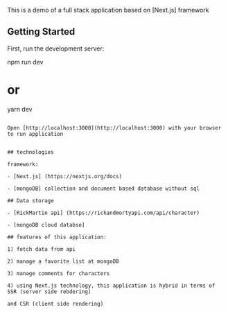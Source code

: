 This is a demo of a full stack application based on [Next.js] framework

## Getting Started

First, run the development server:

npm run dev
# or
yarn dev
```

Open [http://localhost:3000](http://localhost:3000) with your browser to run application


## technologies

framework:

- [Next.js] (https://nextjs.org/docs) 

- [mongoDB] collection and document based database without sql 

## Data storage

- [RickMartin api] (https://rickandmortyapi.com/api/character)

- [mongoDB cloud databse]

## features of this application:

1) fetch data from api 

2) manage a favorite list at mongoDB 

3) manage comments for characters

4) using Next.js technology, this application is hybrid in terms of SSR (server side rebdering)

and CSR (client side rendering)
